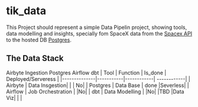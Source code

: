 # tik_data
This Project should represent a simple Data Pipelin project, showing tools, data modelling and insights, specially fom SpaceX data from the [Spacex API](https://github.com/r-spacex/SpaceX-API/tree/master/docs#rspacex-api-docs) to the hosted DB [Postgres](https://render.com/).

## The Data Stack
Airbyte  Ingestion
Postgres
Airflow
dbt
| Tool         | Function     | Is_done | Deployed/Serveress |
|--------------|-----------|------------| ------------|
| Airbyte | Data Insgestion|         | | No|
| Postgres | Data Base | done |Severless|
| Airflow | Job Orchestration | |No|
| dbt | Data Modelling | |No|
|TBD      |Data Viz| | |
